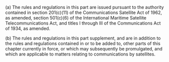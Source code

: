 (a) The rules and regulations in this part are issued pursuant to the authority contained in section 201(c)(11) of the Communications Satellite Act of 1962, as amended, section 501(c)(6) of the International Maritime Satellite Telecommunications Act, and titles I through III of the Communications Act of 1934, as amended.

(b) The rules and regulations in this part supplement, and are in addition to the rules and regulations contained in or to be added to, other parts of this chapter currently in force, or which may subsequently be promulgated, and which are applicable to matters relating to communications by satellites.

